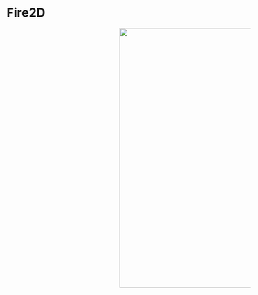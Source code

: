 # Fire2D

<div style="margin-left:200px;">
<img src="https://github.com/josemorval/Fire2D/blob/master/img/fire2D.gif" width="600" style="margin-left:20%"/>
</div>
